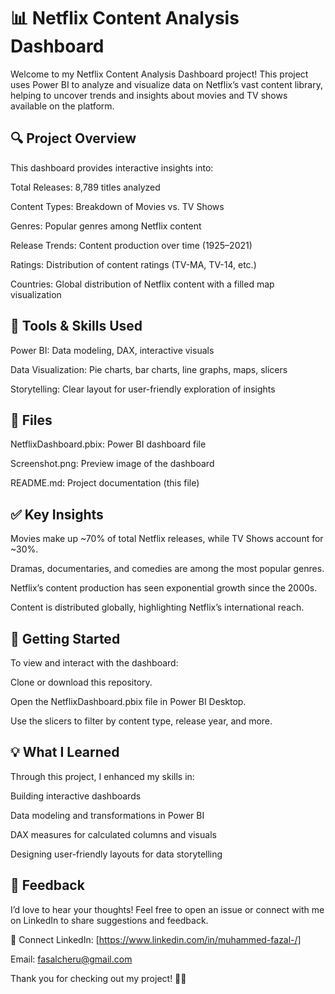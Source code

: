 
# 📊 Netflix Content Analysis Dashboard
Welcome to my Netflix Content Analysis Dashboard project!
This project uses Power BI to analyze and visualize data on Netflix’s vast content library, helping to uncover trends and insights about movies and TV shows available on the platform.

## 🔍 Project Overview
This dashboard provides interactive insights into:

Total Releases: 8,789 titles analyzed

Content Types: Breakdown of Movies vs. TV Shows

Genres: Popular genres among Netflix content

Release Trends: Content production over time (1925–2021)

Ratings: Distribution of content ratings (TV-MA, TV-14, etc.)

Countries: Global distribution of Netflix content with a filled map visualization

## 🧰 Tools & Skills Used
Power BI: Data modeling, DAX, interactive visuals

Data Visualization: Pie charts, bar charts, line graphs, maps, slicers

Storytelling: Clear layout for user-friendly exploration of insights

## 📂 Files
NetflixDashboard.pbix: Power BI dashboard file

Screenshot.png: Preview image of the dashboard

README.md: Project documentation (this file)

## ✅ Key Insights
Movies make up ~70% of total Netflix releases, while TV Shows account for ~30%.

Dramas, documentaries, and comedies are among the most popular genres.

Netflix’s content production has seen exponential growth since the 2000s.

Content is distributed globally, highlighting Netflix’s international reach.

## 🚀 Getting Started
To view and interact with the dashboard:

Clone or download this repository.

Open the NetflixDashboard.pbix file in Power BI Desktop.

Use the slicers to filter by content type, release year, and more.

## 💡 What I Learned
Through this project, I enhanced my skills in:

Building interactive dashboards

Data modeling and transformations in Power BI

DAX measures for calculated columns and visuals

Designing user-friendly layouts for data storytelling

## 📣 Feedback
I’d love to hear your thoughts!
Feel free to open an issue or connect with me on LinkedIn to share suggestions and feedback.

📎 Connect
LinkedIn: [https://www.linkedin.com/in/muhammed-fazal-/]

Email: fasalcheru@gmail.com

Thank you for checking out my project! 🚀✨
